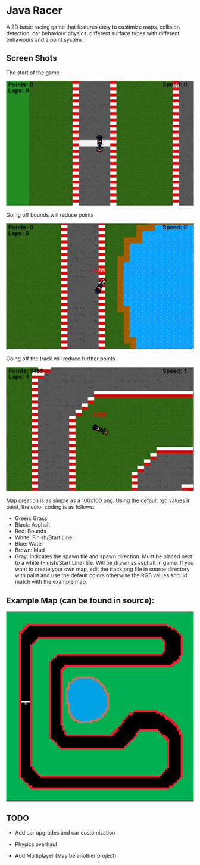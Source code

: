 # Java Racer

A 2D basic racing game that features easy to custimize maps, collision detection, car behaviour physics, different surface types with different behaviours and a point system.


## Screen Shots
The start of the game

![start](https://github.com/boraakoguz/JavaRacer/blob/main/screenshots/start.png)

Going off bounds will reduce points

![loss](https://github.com/boraakoguz/JavaRacer/blob/main/screenshots/loss.png)

Going off the track will reduce further points

![offtrack](https://github.com/boraakoguz/JavaRacer/blob/main/screenshots/offtrack.png)

Map creation is as simple as a 100x100 png. Using the default rgb values in paint, the color coding is as follows:
- Green: Grass
- Black: Asphalt
- Red: Bounds
- White: Finish/Start Line
- Blue: Water
- Brown: Mud
- Gray: Indicates the spawn tile and spawn direction. Must be placed next to a white (Finish/Start Line) tile. Will be drawn as asphalt in game.
If you want to create your own map, edit the track.png file in source directory with paint and use the default colors otherwise the RGB values should match with the example map.

## Example Map (can be found in source):

![map](https://github.com/boraakoguz/JavaRacer/blob/main/screenshots/map.png)


## TODO

- Add car upgrades and car customization

- Physics overhaul

- Add Multiplayer (May be another project)

  
